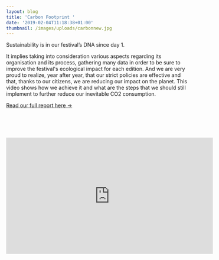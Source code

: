 ```yaml
---
layout: blog
title: 'Carbon Footprint '
date: '2019-02-04T11:18:38+01:00'
thumbnail: /images/uploads/carbonnew.jpg
---
```

Sustainability is in our festival’s DNA since day 1. 

It implies taking into consideration various aspects regarding its organisation and its process, gathering many data in order to be sure to improve the festival's ecological impact for each edition. And we are very proud to realize, year after year, that our strict policies are effective and that, thanks to our citizens, we are reducing our impact on the planet. This video shows how we achieve it and what are the steps that we should still implement to further reduce our inevitable CO2 consumption.

<a class="w-button btcta rev" href="http://bit.ly/reportcarbonfootprin" target="_blank">Read our full report here →</a>

<br><br><br>

<iframe width="560" height="315" src="https://www.youtube.com/embed/gejZItXTw2I" frameborder="0" allow="accelerometer; autoplay; encrypted-media; gyroscope; picture-in-picture" allowfullscreen></iframe>
